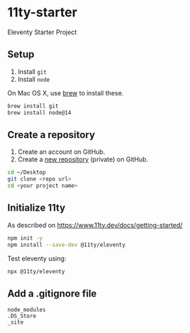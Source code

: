 # 11ty-starter
Eleventy Starter Project

## Setup

1. Install `git`
2. Install `node`

On Mac OS X, use [brew](https://brew.sh/) to install these.

```sh
brew install git
brew install node@14
```

## Create a repository

1. Create an account on GitHub.
2. Create a [new repository](https://github.com/new) (private) on GitHub.

```sh
cd ~/Desktop
git clone <repo url>
cd <your project name>
```

## Initialize 11ty

As described on https://www.11ty.dev/docs/getting-started/

```sh
npm init -y
npm install --save-dev @11ty/eleventy
```

Test eleventy using:

```sh
npx @11ty/eleventy
```

## Add a .gitignore file

```
node_modules
.DS_Store
_site
```

